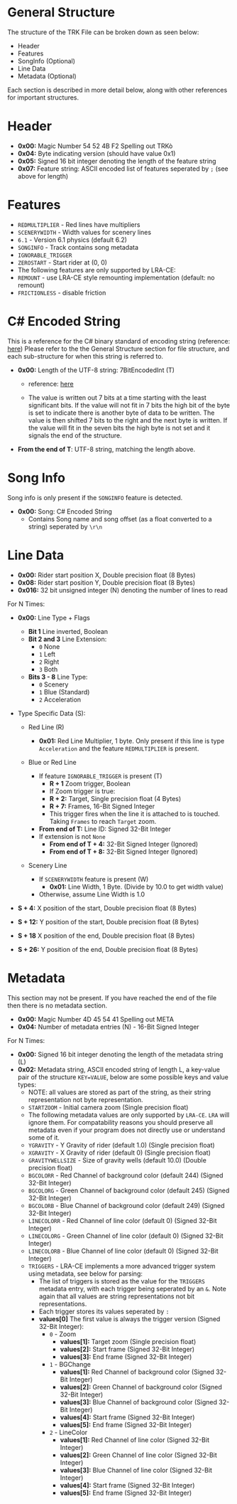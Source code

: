 # General Structure
The structure of the TRK File can be broken down as seen below:
* Header
* Features
* SongInfo (Optional)
* Line Data
* Metadata (Optional)

Each section is described in more detail below, along with other references for important structures.


# Header

* **0x00:** Magic Number 54 52 4B F2 Spelling out TRKò
* **0x04:** Byte indicating version (should have value 0x1)
* **0x05:** Signed 16 bit integer denoting the length of the feature string
* **0x07:** Feature string: ASCII encoded list of features seperated by `;` (see above for length)

# Features

* `REDMULTIPLIER` - Red lines have multipliers
* `SCENERYWIDTH` - Width values for scenery lines
* `6.1` - Version 6.1 physics (default 6.2)
* `SONGINFO` - Track contains song metadata
* `IGNORABLE_TRIGGER`
* `ZEROSTART` - Start rider at (0, 0)
* The following features are only supported by LRA-CE:
* `REMOUNT` - use LRA-CE style remounting implementation (default: no remount)
* `FRICTIONLESS` - disable friction

# C# Encoded String
This is a reference for the C# binary standard of encoding string (reference: [here](https://docs.microsoft.com/en-us/openspecs/sharepoint_protocols/ms-spptc/89cf867b-260d-4fb2-ba04-46d8f5705555))
Please refer to the the General Structure section for file structure, and each sub-structure for when this string is referred to.
* **0x00:** Length of the UTF-8 string: 7BitEncodedInt (T)
    * reference: [here](https://docs.microsoft.com/en-us/openspecs/sharepoint_protocols/ms-spptc/1eeaf7cc-f60b-4144-aa12-4eb9f6e748d1)

    * The value is written out 7 bits at a time starting with the least significant bits. If the value will not fit in 7 bits the high bit of the byte is set to indicate there is another byte of data to be written. The value is then shifted 7 bits to the right and the next byte is written. If the value will fit in the seven bits the high byte is not set and it signals the end of the structure.

* **From the end of T**: UTF-8 string, matching the length above.

# Song Info
Song info is only present if the `SONGINFO` feature is detected.
* **0x00:** Song: C# Encoded String
    * Contains Song name and song offset (as a float converted to a string) seperated by `\r\n`

# Line Data
* **0x00:** Rider start position X, Double precision float (8 Bytes)
* **0x08:** Rider start position Y, Double precision float (8 Bytes)
* **0x016:** 32 bit unsigned integer (N) denoting the number of lines to read

For N Times:
* **0x00:** Line Type + Flags
    * **Bit 1** Line inverted, Boolean
    * **Bit 2 and 3** Line Extension:
        * `0` None
        * `1` Left
        * `2` Right
        * `3` Both
    * **Bits 3 - 8** Line Type:
        * `0` Scenery
        * `1` Blue (Standard)
        * `2` Acceleration
* Type Specific Data (S):
    * Red Line (R)
        * **0x01:** Red Line Multiplier, 1 byte. Only present if this line is type `Acceleration` and the feature `REDMULTIPLIER` is present.

    * Blue or Red Line
        * If feature `IGNORABLE_TRIGGER` is present (T)
            * **R + 1** Zoom trigger, Boolean
            * If Zoom trigger is true:
            * **R + 2:** Target, Single precision float (4 Bytes)
            * **R + 7:** Frames, 16-Bit Signed Integer
            * This trigger fires when the line it is attached to is touched. Taking `Frames` to reach `Target` zoom.
        * **From end of T:** Line ID: Signed 32-Bit Integer
        * If extension is not `None`
            * **From end of T + 4:** 32-Bit Signed Integer (Ignored)
            * **From end of T + 8:** 32-Bit Signed Integer (Ignored)

    * Scenery Line
        * If `SCENERYWIDTH` feature is present (W)
            * **0x01:** Line Width, 1 Byte. (Divide by 10.0 to get width value)
        * Otherwise, assume Line Width is 1.0

* **S + 4:** X position of the start, Double precision float (8 Bytes)
* **S + 12:** Y position of the start, Double precision float (8 Bytes)
* **S + 18** X position of the end, Double precision float (8 Bytes)
* **S + 26:** Y position of the end, Double precision float (8 Bytes)

# Metadata
This section may not be present. If you have reached the end of the file then there is no metadata section.
* **0x00:** Magic Number 4D 45 54 41 Spelling out META
* **0x04:** Number of metadata entries (N) - 16-Bit Signed Integer

For N Times:
* **0x00:** Signed 16 bit integer denoting the length of the metadata string (L)
* **0x02:** Metadata string, ASCII encoded string of length L, a key-value pair of the structure `KEY=VALUE`, below are some possible keys and value types:
    * NOTE: all values are stored as part of the string, as their string representation not byte representation.
    * `STARTZOOM` - Initial camera zoom (Single precision float)
    * The following metadata values are only supported by `LRA-CE`. `LRA` will ignore them. For compatability reasons you should preserve all metadata even if your program does not directly use or understand some of it.
    * `YGRAVITY` - Y Gravity of rider (default 1.0) (Single precision float)
    * `XGRAVITY` - X Gravity of rider (default 0) (Single precision float)
    * `GRAVITYWELLSIZE` - Size of gravity wells (default 10.0) (Double precision float)
    * `BGCOLORR` - Red Channel of background color (default 244) (Signed 32-Bit Integer)
    * `BGCOLORG` - Green Channel of background color (default 245) (Signed 32-Bit Integer)
    * `BGCOLORB` - Blue Channel of background color (default 249) (Signed 32-Bit Integer)
    * `LINECOLORR` - Red Channel of line color (default 0) (Signed 32-Bit Integer)
    * `LINECOLORG` - Green Channel of line color (default 0) (Signed 32-Bit Integer)
    * `LINECOLORB` - Blue Channel of line color (default 0) (Signed 32-Bit Integer)
    * `TRIGGERS` - LRA-CE implements a more advanced trigger system using metadata, see below for parsing:
        * The list of triggers is stored as the value for the `TRIGGERS` metadata entry, with each trigger being seperated by an `&`. Note again that all values are string representations not bit representations.
        * Each trigger stores its values seperated by `:`
        * **values[0]** The first value is always the trigger version (Signed 32-Bit Integer):
            * `0` - Zoom
                * **values[1]:** Target zoom (Single precision float)
                * **values[2]:** Start frame (Signed 32-Bit Integer)
                * **values[3]:** End frame (Signed 32-Bit Integer)
            * `1` - BGChange
                * **values[1]:** Red Channel of background color (Signed 32-Bit Integer)
                * **values[2]:** Green Channel of background color (Signed 32-Bit Integer)
                * **values[3]:** Blue Channel of background color (Signed 32-Bit Integer)
                * **values[4]:** Start frame (Signed 32-Bit Integer)
                * **values[5]:** End frame (Signed 32-Bit Integer)
            * `2` - LineColor
                * **values[1]:** Red Channel of line color (Signed 32-Bit Integer)
                * **values[2]:** Green Channel of line color (Signed 32-Bit Integer)
                * **values[3]:** Blue Channel of line color (Signed 32-Bit Integer)
                * **values[4]:** Start frame (Signed 32-Bit Integer)
                * **values[5]:** End frame (Signed 32-Bit Integer)